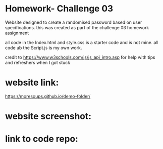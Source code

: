 # Homework- Challenge 03

Website designed to create a randomised password based on user specifications. this was created as part of the challenge 03 homework assignment

all code in the Index.html and style.css is a starter code and is not mine. all code ub the Script.js is my own work.

credit to https://www.w3schools.com/js/js_api_intro.asp for help with tips and refreshers when I got stuck

# website link:
https://moresoups.github.io/demo-folder/

# website screenshot:

# link to code repo:
